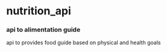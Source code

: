 # nutrition_api



### api to alimentation guide




api to provides food guide based on physical and health goals
